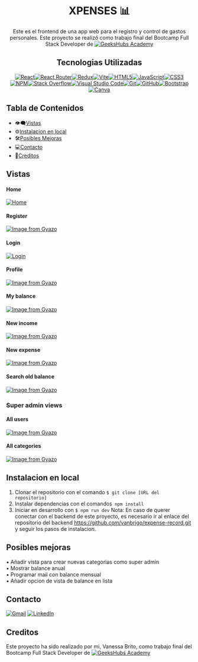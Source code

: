 <div align=center>

# XPENSES 📊

 Este es el frontend de una app web para el registro y control de gastos personales. Este proyecto se realizó como trabajo final del Bootcamp Full Stack Developer de [![GeeksHubs Academy](https://img.shields.io/badge/GeeksHubs_Academy-%23F40D12?style=for-the-badge&color=%23F40D12)](https://geekshubsacademy.com/)


## Tecnologias Utilizadas
[![React](https://img.shields.io/badge/react-%2320232a.svg?style=for-the-badge&logo=react&logoColor=%2361DAFB)](https://react.dev/)[![React Router](https://img.shields.io/badge/React_Router-CA4245?style=for-the-badge&logo=react-router&logoColor=white)](https://reactrouter.com/en/main)[![Redux](https://img.shields.io/badge/redux-%23593d88.svg?style=for-the-badge&logo=redux&logoColor=white)](https://redux.js.org/)[![Vite](https://img.shields.io/badge/vite-%23646CFF.svg?style=for-the-badge&logo=vite&logoColor=white)](https://vitejs.dev/)[![HTML5](https://img.shields.io/badge/html5-%23E34F26.svg?style=for-the-badge&logo=html5&logoColor=white)](https://html.com/document/)[![JavaScript](https://img.shields.io/badge/javascript-%23323330.svg?style=for-the-badge&logo=javascript&logoColor=%23F7DF1E)](https://www.javascript.com/)[![CSS3](https://img.shields.io/badge/css3-%231572B6.svg?style=for-the-badge&logo=css3&logoColor=white)](https://www.css3.com/)
[![NPM](https://img.shields.io/badge/NPM-%23CB3837.svg?style=for-the-badge&logo=npm&logoColor=white)](https://www.npmjs.com/)[![Stack Overflow](https://img.shields.io/badge/-Stackoverflow-FE7A16?style=for-the-badge&logo=stack-overflow&logoColor=white)](https://stackoverflow.com/)[![Visual Studio Code](https://img.shields.io/badge/Visual%20Studio%20Code-0078d7.svg?style=for-the-badge&logo=visual-studio-code&logoColor=white)](https://code.visualstudio.com/)[![Git](https://img.shields.io/badge/git-%23F05033.svg?style=for-the-badge&logo=git&logoColor=white)](https://git-scm.com/)[![GitHub](https://img.shields.io/badge/github-%23121011.svg?style=for-the-badge&logo=github&logoColor=white)](https://github.com/)[![Bootstrap](https://img.shields.io/badge/bootstrap-%238511FA.svg?style=for-the-badge&logo=bootstrap&logoColor=white)](https://react-bootstrap.netlify.app/)[![Canva](https://img.shields.io/badge/Canva-%2300C4CC.svg?style=for-the-badge&logo=Canva&logoColor=white)](https://www.canva.com/)
</div>

## Tabla de Contenidos
- 👁️‍🗨️[Vistas](#vistas)
- ⚙️[Instalacion en local](#einstalacion-en-local)
- 🛠️[Posibles Mejoras](#posibles-mejoras)
- 💻[Contacto](#contacto)
- 🪪[Creditos](#creditos)

## Vistas

#### Home 
[![Home](https://i.gyazo.com/2553e1308b25296deae5bda241bb9eb4.gif)](https://gyazo.com/2553e1308b25296deae5bda241bb9eb4)

#### Register
[![Image from Gyazo](https://i.gyazo.com/5338beab2b905575f6bc5e21bddd5543.gif)](https://gyazo.com/5338beab2b905575f6bc5e21bddd5543)

#### Login
[![Login](https://i.gyazo.com/15da7329f4653af59aeda4a4a2d4f45e.gif)](https://gyazo.com/15da7329f4653af59aeda4a4a2d4f45e)

#### Profile
[![Image from Gyazo](https://i.gyazo.com/1d34611ea99e7b68b8dd70629c24b6ff.gif)](https://gyazo.com/1d34611ea99e7b68b8dd70629c24b6ff)

#### My balance
[![Image from Gyazo](https://i.gyazo.com/56fea94264d358dcfe999744de1ce627.gif)](https://gyazo.com/56fea94264d358dcfe999744de1ce627)

#### New income
[![Image from Gyazo](https://i.gyazo.com/3363c98923899078fc32a6464806f491.gif)](https://gyazo.com/3363c98923899078fc32a6464806f491)

#### New expense
[![Image from Gyazo](https://i.gyazo.com/e63643e22cd2d844c12c117b310a8755.gif)](https://gyazo.com/e63643e22cd2d844c12c117b310a8755)

#### Search old balance
[![Image from Gyazo](https://i.gyazo.com/0961ffdde73f44f6c304f90353a29d18.gif)](https://gyazo.com/0961ffdde73f44f6c304f90353a29d18)

### Super admin views

#### All users
[![Image from Gyazo](https://i.gyazo.com/1cc4341adddf0f10c73e9a5210f05790.gif)](https://gyazo.com/1cc4341adddf0f10c73e9a5210f05790)

#### All categories
[![Image from Gyazo](https://i.gyazo.com/4e06feef9297a5451d696d060d6b422a.gif)](https://gyazo.com/4e06feef9297a5451d696d060d6b422a)

## Instalacion en local

1. Clonar el repositorio con el comando `$ git clone [URL del repositorio]`
2. Instalar dependencias con el comando` $ npm install `
3. Iniciar en desarrollo con `$ npm run dev`
Nota: En caso de querer conectar con el backend de este proyecto, es necesario ir al enlace del repositorio del backend https://github.com/vanbrigo/expense-record.git y seguir los pasos de instalacion.

## Posibles mejoras
▪️ Añadir vista para crear nuevas categorias como super admin<br>
▪️ Mostrar balance anual<br>
▪️ Programar mail con balance mensual<br>
▪️ Añadir opcion de vista de balance en lista<br>

## Contacto

[![Gmail](https://img.shields.io/badge/Gmail-D14836?style=for-the-badge&logo=gmail&logoColor=white)](mailto:vanessabritogonzalez@gmail.com)
[![LinkedIn](https://img.shields.io/badge/linkedin-%230077B5.svg?style=for-the-badge&logo=linkedin&logoColor=white)](https://www.linkedin.com/in/vanessabritogonzalez/)

## Creditos
Este proyecto ha sido realizado por mi, Vanessa Brito, como trabajo final del Bootcamp Full Stack Developer de [![GeeksHubs Academy](https://img.shields.io/badge/GeeksHubs_Academy-%23F40D12?style=for-the-badge&color=%23F40D12)](https://geekshubsacademy.com/)